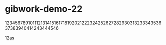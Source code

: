 # gibwork-demo-22
12345678910111213141516171819202122232425262728293031323334353637383940414243444546

12as
